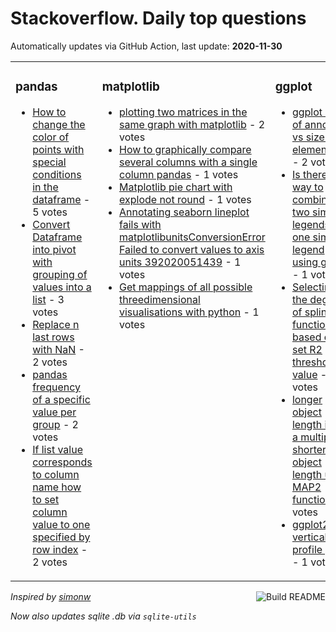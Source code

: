 # Stackoverflow. Daily top questions 

Automatically updates via GitHub Action, last update: **<!-- date starts -->2020-11-30<!-- date ends -->**


<table><tr><td valign="top" width="33%">

### pandas
<!-- pandas starts -->
* [How to change the color of points with special conditions in the dataframe](https://stackoverflow.com/questions/65077948/how-to-change-the-color-of-points-with-special-conditions-in-the-dataframe) - 5 votes
* [Convert Dataframe into pivot with grouping of values into a list](https://stackoverflow.com/questions/65076161/convert-dataframe-into-pivot-with-grouping-of-values-into-a-list) - 3 votes
* [Replace n last rows with NaN](https://stackoverflow.com/questions/65073169/replace-n-last-rows-with-nan) - 2 votes
* [pandas frequency of a specific value per group](https://stackoverflow.com/questions/65067042/pandas-frequency-of-a-specific-value-per-group) - 2 votes
* [If list value corresponds to column name how to set column value to one specified by row index](https://stackoverflow.com/questions/65066802/if-list-value-corresponds-to-column-name-how-to-set-column-value-to-one-specif) - 2 votes
<!-- pandas ends -->
</td><td valign="top" width="34%">


### matplotlib
<!-- matplotlib starts -->
* [plotting two matrices in the same graph with matplotlib](https://stackoverflow.com/questions/65069649/plotting-two-matrices-in-the-same-graph-with-matplotlib) - 2 votes
* [How to graphically compare several columns with a single column pandas](https://stackoverflow.com/questions/65076966/how-to-graphically-compare-several-columns-with-a-single-column-pandas) - 1 votes
* [Matplotlib pie chart with explode not round](https://stackoverflow.com/questions/65074529/matplotlib-pie-chart-with-explode-not-round) - 1 votes
* [Annotating seaborn lineplot fails with matplotlibunitsConversionError Failed to convert values to axis units 392020051439](https://stackoverflow.com/questions/65066727/annotating-seaborn-lineplot-fails-with-matplotlib-units-conversionerror-failed) - 1 votes
* [Get mappings of all possible threedimensional visualisations with python](https://stackoverflow.com/questions/65081922/get-mappings-of-all-possible-three-dimensional-visualisations-with-python) - 1 votes
<!-- matplotlib ends -->
</td><td valign="top" width="34%">


### ggplot
<!-- ggplot2 starts -->
* [ggplot size of annotate vs size of element_text](https://stackoverflow.com/questions/65076492/ggplot-size-of-annotate-vs-size-of-element-text) - 2 votes
* [Is there a way to combine two similar legends into one simple legend using ggplot](https://stackoverflow.com/questions/65079574/is-there-a-way-to-combine-two-similar-legends-into-one-simple-legend-using-ggplo) - 1 votes
* [Selecting the degree of spline function based on a set R2 threshold value](https://stackoverflow.com/questions/65074651/selecting-the-degree-of-spline-function-based-on-a-set-r2-threshold-value) - 1 votes
* [longer object length is not a multiple of shorter object length using MAP2 function](https://stackoverflow.com/questions/65082506/longer-object-length-is-not-a-multiple-of-shorter-object-length-using-map2-funct) - 1 votes
* [ggplot2 vertical profile plots](https://stackoverflow.com/questions/65075056/ggplot2-vertical-profile-plots) - 1 votes
<!-- ggplot2 ends -->
</td></tr></table>

<a href="https://github.com/hp0404/hp0404/actions"><img src="https://github.com/hp0404/hp0404/workflows/Build%20README/badge.svg" align="right" alt="Build README"></a> <p>*Inspired by  [simonw](https://github.com/simonw/simonw)*</p> <p> *Now also updates sqlite .db via `sqlite-utils`* </p>
